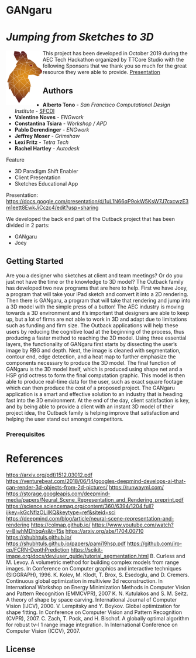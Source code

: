 # GANgaru
*Jumping from Sketches to 3D*
=====================================================

<img src="kanganru.png" align="left" width="100" height="150" />

This project has been developed in October 2019 during the AEC Tech Hackathon organized by TTCore Studio with the following Sponsors that we thank you so much for the great resource they were able to provide. 
[Presentation](https://docs.google.com/presentation/d/1PY0RU9T0NnZnrGIihKm32UpJGw9H2y3DOEGgaJlzG2o/edit?ts=5dab4ee7#slide=id.g640068be55_0_5)



## Authors
* **Alberto Tono** - *San Francisco Computational Design Institute* - [SFCDI](https://www.sfcdi.org)
* **Valentine Noves** - *ENGwork* 
* **Constantina Tsiara** - *Workshop / APD* 
* **Pablo Derendinger** - *ENGwork*
* **Jeffrey Moser** - *Grimshaw*
* **Lexi Fritz** - *Tetra Tech*
* **Rachel Hartley** - *Autodesk*

Feature
* 3D Paradigm Shift Enabler
* Client Presentation
* Sketches Educational App


Presentation: 
https://docs.google.com/presentation/d/1uL1N66qP9okW5KsW7J7cxcwzE3m1eett8EwkJiCczc4/edit?usp=sharing


We developed the back end part of the Outback project that has been divided in 2 parts: 

* GANgaru
* Joey


## Getting Started

Are you a designer who sketches at client and team meetings? Or do you just not have the time or the knowledge to 3D model? The Outback family has developed two new programs that are here to help. First we have Joey, a program that will take your iPad sketch and convert it into a 2D rendering. Then there is GANgaru, a program that will take that rendering and jump into a 3D model with the simple press of a button!
The AEC industry is moving towards a 3D environment and it’s important that designers are able to keep up, but a lot of firms are not able to work in 3D and adapt due to limitations such as funding and firm size. The Outback applications will help these users by reducing the cognitive load at the beginning of the process, thus producing a faster method to reaching the 3D model. Using three essential layers, the functionality of GANgaru first starts by dissecting the user’s image by RBG and depth. Next, the image is cleaned with segmentation, contour end, edge detection, and a heat map to further emphasize the components necessary to produce the 3D model. The final function of GANgaru is the 3D model itself, which is produced using shape net and a HSP grid octress to form the final computation graphic. This model is then able to produce real-time data for the user, such as exact square footage which can then produce the cost of a proposed project.
The GANgaru application is a smart and effective solution to an industry that is heading fast into the 3D environment. At the end of the day, client satisfaction is key, and by being able to provide a client with an instant 3D model of their project idea, the Outback family is helping improve that satisfaction and helping the user stand out amongst competitors.



### Prerequisites





# References

https://arxiv.org/pdf/1512.03012.pdf
https://venturebeat.com/2018/06/14/googles-deepmind-develops-ai-that-can-render-3d-objects-from-2d-pictures/
https://runwayml.com/ 
https://storage.googleapis.com/deepmind-media/papers/Neural_Scene_Representation_and_Rendering_preprint.pdf
https://science.sciencemag.org/content/360/6394/1204.full?ijkey=kGcNflzOLiIKQ&keytype=ref&siteid=sci
https://deepmind.com/blog/article/neural-scene-representation-and-rendering
https://colmap.github.io/
https://www.youtube.com/watch?v=BjwhMDhbqAs&t=15s
https://arxiv.org/abs/1704.00710
https://shubhtuls.github.io/
https://shubhtuls.github.io/papers/pami19hsp.pdf
https://github.com/iro-cp/FCRN-DepthPrediction
https://scikit-image.org/docs/dev/user_guide/tutorial_segmentation.html
B. Curless and M. Levoy. A volumetric method for building complex models from range images. In Conference on Computer graphics and interactive techniques (SIGGRAPH), 1996.
K. Kolev, M. Klodt, T. Brox, S. Esedoglu, and D. Cremers. Continuous global optimization in multiview 3d reconstruction. In International Workshop on Energy Minimization Methods in Computer Vision and Pattern Recognition (EMMCVPR), 2007
K. N. Kutulakos and S. M. Seitz. A theory of shape by space carving. International Journal of Computer Vision (IJCV), 2000.
V. Lempitsky and Y. Boykov. Global optimization for shape fitting. In Conference on Computer Vision and Pattern Recognition (CVPR), 2007.
C. Zach, T. Pock, and H. Bischof. A globally optimal algorithm for robust tv-l 1 range image integration. In International Conference on Computer Vision (ICCV), 2007.


## License



